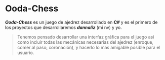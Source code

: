 # Ooda-Chess

***Ooda-Chess*** es un juego de ajedrez desarrollado en **C#** y es el primero de los proyectos que desarrollaremos ***dannaliz*** (mi nv) y yo.

> Tenemos pensado desarrollar una interfaz gráfica para el juego así como incluir todas las mecánicas necesarias del ajedrez (enroque, comer al paso, coronación), y hacerlo
lo mas amigable posible para el usuario.
